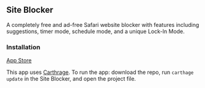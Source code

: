 ## Site Blocker 

A completely free and ad-free Safari website blocker with features including suggestions, timer mode, schedule mode, and a unique Lock-In Mode. 

### Installation
[App Store](https://itunes.apple.com/us/app/site-blocker/id1249703032?ls=1&mt=8)

This app uses [Carthrage](https://github.com/Carthage/Carthage). To run the app: download the repo, run `carthage update` in the Site Blocker, and open the project file. 

